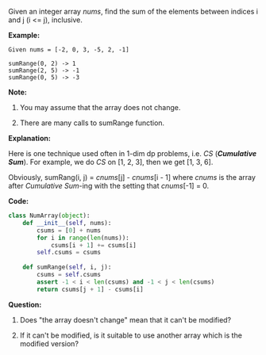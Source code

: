 Given an integer array _nums_, find the sum of the elements between indices i and j (i <= j), inclusive.

__Example:__

```
Given nums = [-2, 0, 3, -5, 2, -1]

sumRange(0, 2) -> 1
sumRange(2, 5) -> -1
sumRange(0, 5) -> -3
```

__Note:__

1. You may assume that the array does not change.

2. There are many calls to sumRange function.

__Explanation:__

Here is one technique used often in 1-dim dp problems, i.e. _CS_ (___Cumulative Sum___). For example, we do _CS_ on [1, 2, 3], then we get [1, 3, 6].

Obviously, sumRang(i, j) = _cnums_[j] - _cnums_[i - 1] where _cnums_ is the array after _Cumulative Sum_-ing with the setting that _cnums_[-1] = 0.

__Code:__

```python
class NumArray(object):
    def __init__(self, nums):
        csums = [0] + nums
        for i in range(len(nums)):
            csums[i + 1] += csums[i]
        self.csums = csums
        
    def sumRange(self, i, j):
        csums = self.csums
        assert -1 < i < len(csums) and -1 < j < len(csums)
        return csums[j + 1] - csums[i]
```

__Question:__

1. Does "the array doesn't change" mean that it can't be modified?

2. If it can't be modified, is it suitable to use another array which is the modified version?
